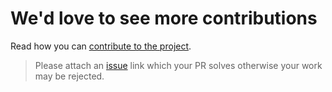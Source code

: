 # We'd love to see more contributions

Read how you can [contribute to the project](https://github.com/iris-contrib/gateway/blob/master/CONTRIBUTING.md).

> Please attach an [issue](https://github.com/iris-contrib/gateway/issues) link which your PR solves otherwise your work may be rejected.
